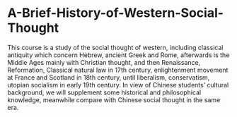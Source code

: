 # A-Brief-History-of-Western-Social-Thought
This course is a study of the social thought of western, including classical antiquity which concern Hebrew, ancient Greek and Rome, afterwards is the Middle Ages mainly with Christian thought, and then Renaissance, Reformation, Classical natural law in 17th century, enlightenment movement at France and Scotland in 18th century, until liberalism, conservatism, utopian socialism in early 19th century. In view of Chinese students’ cultural background, we will supplement some historical and philosophical knowledge, meanwhile compare with Chinese social thought in the same era.
